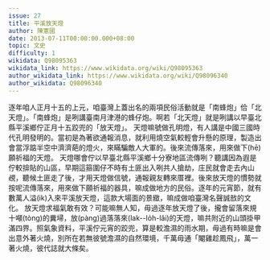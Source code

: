 ```yaml
---
issue: 27
title: 平溪放天燈
author: 陳憲國
date: 2013-07-11T00:00:00.000+08:00
topic: 文史
difficulty: 1
wikidata: Q98095363
wikidata_link: https://www.wikidata.org/wiki/Q98095363
author_wikidata_link: https://www.wikidata.org/wiki/Q98096340
author_wikidata: Q98096340
---
```

逐年咱人正月十五的上元，咱臺灣上蓋出名的兩項民俗活動就是「南蜂炮」佮「北天燈」。「南蜂炮」是咧講臺南月津港的蜂仔炮。啊若「北天燈」就是咧講以早臺北縣平溪鄉佇正月十五跤兜的「放天燈」。
天燈嘛號做孔明燈，有人講是中國三國時代孔明發明的。當初是為著欲通報消息，就利用燒空氣較輕會升懸的原理，製造出會當浮踮半空中濟濟葩的燈火，來瞞騙敵人大軍的。後來流傳落來，用來做下(hē)願祈福的天燈。
天燈哪會佇以早臺北縣平溪鄉十分寮地區流傳咧？聽講因為遐是佇較揜貼的山區，早期這箍圍仔不時有土匪出入咧共人搶劫，庄民就會走去內山覕，聽候土匪走了後，才用天燈做信號，通報親友轉來厝裡。後來放天燈的慣勢就按呢流傳落來，用來做下願祈福的器具，嘛成做地方的民俗。逐年的元宵節，就有數萬人溢(ik)入來平溪放天燈，這款大場面的景緻，嘛成做咱臺灣名聲誠敨的文化。
放天燈求福氣敢有效？可能嘛無人知，毋過逐年放天燈了後，攏會留落來規十噸(tòng)的糞埽，放(pàng)過落落來(lak--lo̍h-lâi)的天燈，嘛共附近的山頭掛甲滿四界。照氣象資料，平溪佇元宵的跤兜，算是較澹濕的雨水期，毋過有時嘛是會出意外著火燒，別所在若無彼號澹濕的自然環境，千萬毋通「閹雞趁鳳飛」，萬一著火燒，彼代誌就大條矣。